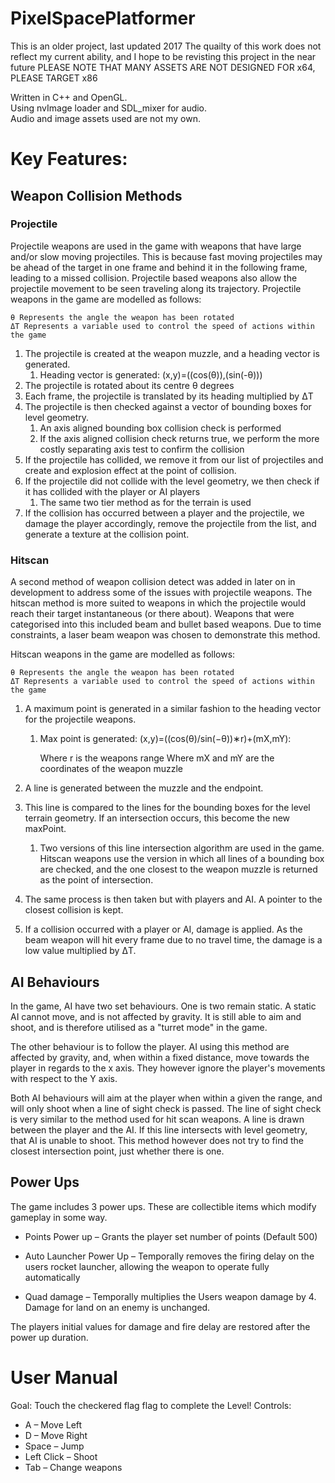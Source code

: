 # PixelSpacePlatformer
This is an older project, last updated 2017
The quailty of this work does not reflect my current ability, and I hope to be revisting this project in the near future
PLEASE NOTE THAT MANY ASSETS ARE NOT DESIGNED FOR x64, PLEASE TARGET x86

Written in C++ and OpenGL.  
Using nvImage loader and SDL_mixer for audio.  
Audio and image assets used are not my own.  

# Key Features:
## Weapon Collision Methods 

### Projectile
Projectile weapons are used in the game with weapons that have large and/or slow moving projectiles. 
This is because fast moving projectiles may be ahead of the target in one frame and behind it in the following frame, leading to a missed collision.
Projectile based weapons also allow the projectile movement to be seen traveling along its trajectory.
Projectile weapons in the game are modelled as follows:

	θ Represents the angle the weapon has been rotated
	ΔT Represents a variable used to control the speed of actions within the game
	
1.  The projectile is created at the weapon muzzle, and a heading vector is generated.
	1.	Heading vector is generated: (x,y)=((cos⁡(θ)),(sin⁡(-θ)))
1.  The projectile is rotated about its centre θ degrees
1. Each frame, the projectile is translated by its heading multiplied by ΔT
1. The projectile is then checked against a vector of bounding boxes for level geometry.
	1.	An axis aligned bounding box collision check is performed
	1.	If the axis aligned collision check returns true, we perform the more costly separating axis test to confirm the collision
1. If the projectile has collided, we remove it from our list of projectiles and create and explosion effect at the point of collision.
1. If the projectile did not collide with the level geometry, we then check if it has collided with the player or AI players
	1.	The same two tier method as for the terrain is used
1. If the collision has occurred between a player and the projectile, we damage the player accordingly, remove the projectile from the list, and generate a texture at the collision point.

### Hitscan
A second method of weapon collision detect was added in later on in development to address some of the issues with projectile weapons. The hitscan method is more suited to weapons in which the projectile would reach their target instantaneous (or there about). Weapons that were categorised into this included beam and bullet based weapons. Due to time constraints, a laser beam weapon was chosen to demonstrate this method.

Hitscan weapons in the game are modelled as follows:

	θ Represents the angle the weapon has been rotated
	ΔT Represents a variable used to control the speed of actions within the game

1. A maximum point is generated in a similar fashion to the heading vector for the projectile weapons.
	1.	Max point is generated: (x,y)=((cos(θ)/sin(−θ))∗r)+(mX,mY):

   		Where r is the weapons range
    		Where mX and mY are the coordinates of the weapon muzzle
	
1. A line is generated between the muzzle and the endpoint.
1. This line is compared to the lines for the bounding boxes for the level terrain geometry.  If an intersection occurs, this become the new maxPoint.
  	1. 	Two versions of this line intersection algorithm are used in the game. Hitscan weapons use the version in which all lines of a bounding box are checked, and the one closest to the weapon muzzle is returned as the point of intersection.
1. The same process is then taken but with players and AI. A pointer to the closest collision is kept.
1. If a collision occurred with a player or AI, damage is applied. As the beam weapon will hit every frame due to no travel time, the damage is a low value multiplied by ΔT.
	
	
## AI Behaviours

 In the game, AI have two set behaviours. One is two remain static. A static AI cannot move, and is not affected by gravity. It is still able to aim and shoot, and is therefore utilised as a &quot;turret mode&quot; in the game.

 The other behaviour is to follow the player. AI using this method are affected by gravity, and, when within a fixed distance, move towards the player in regards to the x axis. They however ignore the player&#39;s movements with respect to the Y axis.

 Both AI behaviours will aim at the player when within a given the range, and will only shoot when a line of sight check is passed. The line of sight check is very similar to the method used for hit scan weapons. A line is drawn between the player and the AI. If this line intersects with level geometry, that AI is unable to shoot. This method however does not try to find the closest intersection point, just whether there is one.

## Power Ups

The game includes 3 power ups. These are collectible items which modify gameplay in some way.

*	Points Power up – Grants the player set number of points (Default 500)

*	Auto Launcher Power Up – Temporally removes the firing delay on the users rocket launcher, allowing the weapon to operate fully automatically

*	Quad damage – Temporally  multiplies the Users weapon damage by 4. Damage for land on an enemy is unchanged.

The players initial values for damage and fire delay are restored after the power up duration.

# User Manual
Goal: Touch the checkered flag flag to complete the Level!
Controls:
*	A – Move Left
*	D – Move Right
*	Space – Jump
*	Left Click – Shoot
*	Tab – Change weapons
